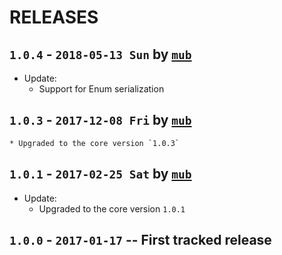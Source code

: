 # RELEASES

## `1.0.4` - `2018-05-13 Sun` by [`mub`](http://github.com/mub)
* Update:
    * Support for Enum serialization
    
## `1.0.3` - `2017-12-08 Fri` by [`mub`](http://github.com/mub)
    * Upgraded to the core version `1.0.3`

## `1.0.1` - `2017-02-25 Sat` by [`mub`](http://github.com/mub)
* Update:
    * Upgraded to the core version `1.0.1`
    
## `1.0.0` - `2017-01-17` -- First tracked release
